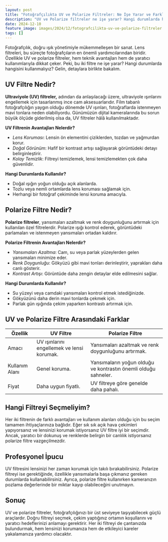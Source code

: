 ```yaml
---
layout: post
title: "Fotoğrafçılıkta UV ve Polarize Filtreler: Ne İşe Yarar ve Farkları Nelerdir?"
description: "UV ve Polarize filtreler ne işe yarar? Hangi durumlarda hangisini kullanmalıyız?"
date: 2024-12-10
feature_image: images/2024/12/fotografcilikta-uv-ve-polarize-filtreler.jpg
tags: []
---
```


Fotoğrafçılık, doğru ışık yönetimiyle mükemmelleşen bir sanat. Lens filtreleri, bu süreçte fotoğrafçıların en önemli yardımcılarından biridir. Özellikle UV ve polarize filtreler, hem teknik avantajları hem de yaratıcı kullanımlarıyla dikkat çeker. Peki, bu iki filtre ne işe yarar? Hangi durumlarda hangisini kullanmalıyız? Gelin, detaylara birlikte bakalım.

<!--more-->

## UV Filtre Nedir?

**Ultraviyole (UV) filtreler,** adından da anlaşılacağı üzere, ultraviyole ışınlarını engellemek için tasarlanmış ince cam aksesuarlarıdır. Film tabanlı fotoğrafçılığın yaygın olduğu dönemde UV ışınları, fotoğraflarda istenmeyen mavi tonlara neden olabiliyordu. Günümüzün dijital kameralarında bu sorun büyük ölçüde giderilmiş olsa da, UV filtreler hâlâ kullanılmaktadır.

**UV Filtrenin Avantajları Nelerdir?**

- *Lens Koruması*: Lensin ön elementini çiziklerden, tozdan ve yağmurdan korur.
- *Doğal Görünüm*: Hafif bir kontrast artışı sağlayarak görüntüdeki detayı belirginleştirir.
- *Kolay Temizlik*: Filtreyi temizlemek, lensi temizlemekten çok daha güvenlidir.

**Hangi Durumlarda Kullanılır?**

- Doğal ışığın yoğun olduğu açık alanlarda.
- Tozlu veya nemli ortamlarda lens koruması sağlamak için.
- Herhangi bir fotoğraf çekiminde lensi koruma amacıyla.

## Polarize Filtre Nedir?

**Polarize filtreler**, yansımaları azaltmak ve renk doygunluğunu artırmak için kullanılan özel filtrelerdir. Polarize ışığı kontrol ederek, görüntüdeki parlamaları ve istenmeyen yansımaları ortadan kaldırır.

**Polarize Filtrenin Avantajları Nelerdir?**

- *Yansımaları Azaltma*: Cam, su veya parlak yüzeylerden gelen yansımaları minimize eder.
- *Renk Doygunluğu*: Gökyüzü gibi mavi tonları derinleştirir, yaprakları daha canlı gösterir.
- *Kontrast Artışı*: Görüntüde daha zengin detaylar elde edilmesini sağlar.

**Hangi Durumlarda Kullanılır?**

- Su yüzeyi veya camdaki yansımaları kontrol etmek istediğinizde.
- Gökyüzünü daha derin mavi tonlarda çekmek için.
- Parlak gün ışığında çekim yaparken kontrastı artırmak için.

## UV ve Polarize Filtre Arasındaki Farklar

| Özellik | UV Filtre | Polarize Filtre |
| --- | --- | --- |
| Amacı | UV ışınlarını engellemek ve lensi korumak. | Yansımaları azaltmak ve renk doygunluğunu artırmak. |
| Kullanım Alanı | Genel koruma. | Yansımaların yoğun olduğu ve kontrastın önemli olduğu sahneler. |
| Fiyat | Daha uygun fiyatlı. | UV filtreye göre genelde daha pahalı. |

## Hangi Filtreyi Seçmeliyim?

Her iki filtrenin de farklı avantajları ve kullanım alanları olduğu için bu seçim tamamen ihtiyaçlarınıza bağlıdır. Eğer sık sık açık hava çekimleri yapıyorsanız ve lensinizi korumak istiyorsanız UV filtre iyi bir seçimdir. Ancak, yaratıcı bir dokunuş ve renklerde belirgin bir canlılık istiyorsanız polarize filtre vazgeçilmezdir.

## Profesyonel İpucu

UV filtresini lensinizi her zaman korumak için takılı bırakabilirsiniz. Polarize filtreyi ise gerektiğinde, özellikle yansımalarla başa çıkmanız gereken durumlarda kullanabilirsiniz. Ayrıca, polarize filtre kullanırken kameranızın pozlama değerlerinde bir miktar kayıp olabileceğini unutmayın.

## Sonuç

UV ve polarize filtreler, fotoğrafçılığınızı bir üst seviyeye taşıyabilecek güçlü araçlardır. Doğru filtreyi seçmek, çekim yaptığınız ortamın koşullarını ve yaratıcı hedeflerinizi anlamayı gerektirir. Her iki filtreyi de çantanızda bulundurmak, hem lensinizi korumanıza hem de etkileyici kareler yakalamanıza yardımcı olacaktır.